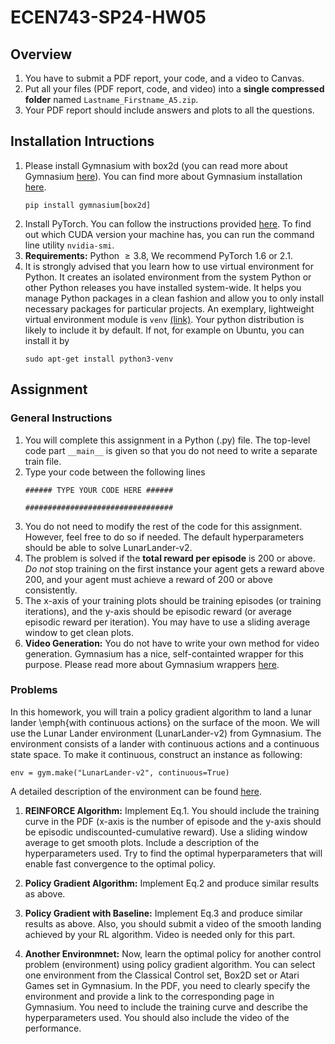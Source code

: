 # ECEN743-SP24-HW05

## Overview

1. You have to submit a PDF report, your code, and a video to Canvas.
2. Put all your files (PDF report, code, and video) into a **single compressed folder** named `Lastname_Firstname_A5.zip`.
3. Your PDF report should include answers and plots to all the questions.

## Installation Intructions

1. Please install Gymnasium with box2d (you can read more about Gymnasium [here](https://gymnasium.farama.org/)). You can find more about Gymnasium installation [here](https://github.com/Farama-Foundation/Gymnasium).
    ```
    pip install gymnasium[box2d]
    ```
2. Install PyTorch. You can follow the instructions provided [here](https://pytorch.org/get-started/locally/). To find out which CUDA version your machine has, you can run the command line utility ```nvidia-smi```.
3. **Requirements:** Python $\geq 3.8$, We recommend PyTorch $1.6$ or $2.1$.
4. It is strongly advised that you learn how to use virtual environment for Python. It creates an isolated environment from the system Python or other Python releases you have installed system-wide. It helps you manage Python packages in a clean fashion and allow you to only install necessary packages for particular projects. An exemplary, lightweight virtual environment module is `venv` [(link)](https://docs.python.org/3/library/venv.html). Your python distribution is likely to include it by default. If not, for example on Ubuntu, you can install it by
    ```
    sudo apt-get install python3-venv
    ```

## Assignment

### General Instructions

1.  You will complete this assignment in a Python (.py) file. The top-level code part ```__main__``` is given so that you do not need to write a separate train file.
2.  Type your code between the following lines
    ```
    ###### TYPE YOUR CODE HERE ######
    
    #################################
    ```
3. You do not need to modify the rest of the code for this assignment. However, feel free to do so if needed. The default hyperparameters should be able to solve LunarLander-v2.
4. The problem is solved if the **total reward per episode** is 200 or above. *Do not* stop training on the first instance your agent gets a reward above 200, and your agent must achieve a reward of  200 or above consistently.
5. The x-axis of your training plots should be  training episodes (or training iterations), and the y-axis should be episodic reward (or average episodic reward per iteration). You may have to use a sliding average window to get clean plots.
6. **Video Generation:** You do not have to write your own method for video generation. Gymnasium has a nice, self-containted wrapper for this purpose. Please read more about Gymnasium wrappers [here](https://gymnasium.farama.org/api/wrappers/).

### Problems

In this homework, you will train a policy gradient algorithm to land a lunar lander \emph{with continuous  actions} on the surface of the moon. We will use the Lunar Lander environment (LunarLander-v2) from  Gymnasium. The environment consists of a lander with continuous  actions and a continuous state space. To make it continuous, construct an instance as following:
```
env = gym.make("LunarLander-v2", continuous=True)
```
 A detailed description of the environment can be found [here](https://gymnasium.farama.org/environments/box2d/lunar_lander/).

1. **REINFORCE Algorithm:** Implement Eq.1. You should include the training curve in the PDF (x-axis is the number of episode and the y-axis should be episodic undiscounted-cumulative reward). Use a sliding window average to get smooth plots. Include a description of the hyperparameters used. Try to find the optimal hyperparameters that will enable fast convergence to the optimal policy.  

2. **Policy Gradient Algorithm:** Implement Eq.2 and produce similar results as above.

3. **Policy Gradient with Baseline:** Implement Eq.3 and produce similar results as above. Also, you should submit a video of the smooth landing achieved by your RL algorithm. Video is needed only for this part.

4. **Another Environmnet:** Now, learn the optimal policy for another control problem (environment) using policy gradient algorithm. You can select one environment from the Classical Control set, Box2D set or Atari Games set in Gymnasium. In the PDF, you need to clearly specify the environment and provide a link to the corresponding page in Gymnasium. You need to include the training curve and describe the hyperparameters used. You should also include the video of the performance.

